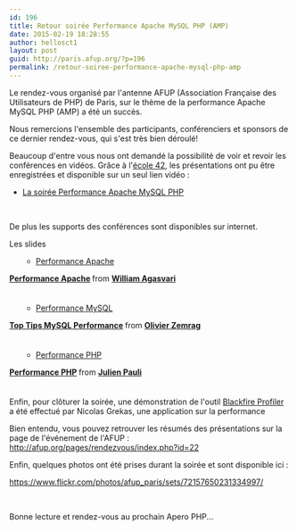 ```yaml
---
id: 196
title: Retour soirée Performance Apache MySQL PHP (AMP)
date: 2015-02-19 18:28:55
author: hellosct1
layout: post
guid: http://paris.afup.org/?p=196
permalink: /retour-soiree-performance-apache-mysql-php-amp
---
```

Le rendez-vous organisé par l'antenne AFUP (Association Française des Utilisateurs de PHP) de Paris, sur le thème de la performance Apache MySQL PHP (AMP) a été un succès.

Nous remercions l'ensemble des participants, conférenciers et sponsors de ce dernier rendez-vous, qui s'est très bien déroulé!

Beaucoup d'entre vous nous ont demandé la possibilité de voir et revoir les conférences en vidéos. Grâce à l'<a href="http://42.fr/">école 42</a>, les présentations ont pu être enregistrées et disponible sur un seul lien vidéo :
<ul>
	<li><a href="http://www.dailymotion.com/video/x2fwd42_conf-42-afup-meetup_tech">La soirée Performance Apache MySQL PHP</a></li>
</ul>
&nbsp;

De plus les supports des conférences sont disponibles sur internet.

Les slides
<ul>
<ul>
	<li><a href="http://www.slideshare.net/afup_paris/performance-serveur-et-apache">Performance Apache</a></li>
</ul>
</ul>
<div style="margin-bottom: 5px"><strong> <a title="2014 06-05-mozilla-afup" href="http://www.slideshare.net/afup_paris/performance-serveur-et-apache" target="_blank">Performance Apache</a> </strong> from <strong><a href="http://www.slideshare.net/afup_paris/" target="_blank">William Agasvari</a></strong></div>
&nbsp;
<ul>
<ul>
	<li><a href="http://fr.slideshare.net/afup_paris/top-tips-mysqlperformance">Performance MySQL</a></li>
</ul>
</ul>
<div style="margin-bottom: 5px"><strong> <a title="2014 06-05-mozilla-afup" href="http://fr.slideshare.net/afup_paris/top-tips-mysqlperformance" target="_blank">Top Tips MySQL Performance</a> </strong> from <strong><a href="http://www.slideshare.net/afup_paris/" target="_blank">Olivier Zemrag</a></strong></div>
&nbsp;
<ul>
<ul>
	<li><a href="http://fr.slideshare.net/jpauli/anatomie-et-performances-de-php">Performance PHP</a></li>
</ul>
</ul>
<div style="margin-bottom: 5px"><strong> <a title="2014 06-05-mozilla-afup" href="http://fr.slideshare.net/jpauli/anatomie-et-performances-de-php" target="_blank">Performance PHP</a> </strong> from <strong><a href="http://www.slideshare.net/jpauli/" target="_blank">Julien Pauli</a></strong></div>
&nbsp;

Enfin, pour clôturer la soirée, une démonstration de l'outil <a href="https://blackfire.io/">Blackfire Profiler</a> a été effectué par Nicolas Grekas, une application sur la performance

Bien entendu, vous pouvez retrouver les résumés des présentations sur la page de l'événement de l'AFUP : <a href="http://afup.org/pages/rendezvous/index.php?id=22">http://afup.org/pages/rendezvous/index.php?id=22</a>

Enfin, quelques photos ont été prises durant la soirée et sont disponible ici :

<a href="https://www.flickr.com/photos/afup_paris/sets/72157650231334997/">https://www.flickr.com/photos/afup_paris/sets/72157650231334997/</a>

&nbsp;

Bonne lecture et rendez-vous au prochain Apero PHP...

&nbsp;

